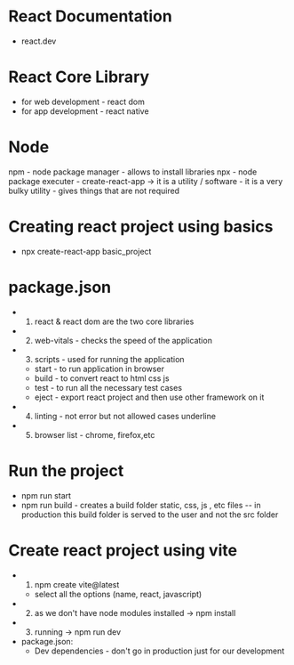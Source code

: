 # React Documentation

- react.dev

# React Core Library

- for web development - react dom
- for app development - react native

# Node

npm - node package manager - allows to install libraries
npx - node package executer -
create-react-app -> it is a utility / software - it is a very bulky utility - gives things that are not required

# Creating react project using basics

- npx create-react-app basic_project

# package.json

- 1. react & react dom are the two core libraries
- 2. web-vitals - checks the speed of the application
- 3. scripts - used for running the application
  - start - to run application in browser
  - build - to convert react to html css js
  - test - to run all the necessary test cases
  - eject - export react project and then use other framework on it
- 4. linting - not error but not allowed cases underline
- 5. browser list - chrome, firefox,etc

# Run the project

- npm run start
- npm run build - creates a build folder static, css, js , etc files
  -- in production this build folder is served to the user and not the src folder

# Create react project using vite

- 1. npm create vite@latest
  - select all the options (name, react, javascript)
- 2. as we don't have node modules installed -> npm install
- 3. running -> npm run dev
- package.json:
  - Dev dependencies - don't go in production just for our development
